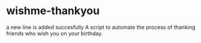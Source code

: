 wishme-thankyou
===============

a new line is added succesfully
A script to automate the process of thanking friends who wish you on your birthday.
